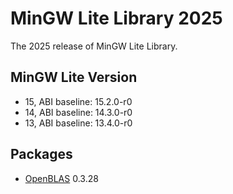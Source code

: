 # MinGW Lite Library 2025

The 2025 release of MinGW Lite Library.

## MinGW Lite Version

- 15, ABI baseline: 15.2.0-r0
- 14, ABI baseline: 14.3.0-r0
- 13, ABI baseline: 13.4.0-r0

## Packages

- [OpenBLAS](https://github.com/OpenMathLib/OpenBLAS) 0.3.28
